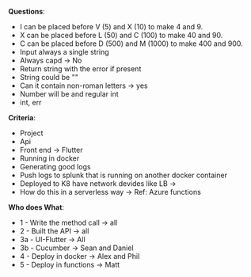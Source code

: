 **Questions**:

* I can be placed before V (5) and X (10) to make 4 and 9.
* X can be placed before L (50) and C (100) to make 40 and 90.
* C can be placed before D (500) and M (1000) to make 400 and 900.
* Input always a single string
* Always capd -> No
* Return string with the error if present
* String could be ""
* Can it contain non-roman letters -> yes
* Number will be and regular int
* int, err

**Criteria**:

* Project
* Api
* Front end -> Flutter
* Running in docker
* Generating good logs
* Push logs to splunk that is running on another docker container
* Deployed to K8 have network devides like LB ->
* How do this in a serverless way -> Ref: Azure functions


**Who does What**:

* 1 - Write the method call -> all
* 2 - Built the API -> all
* 3a - UI-Flutter -> All
* 3b - Cucumber -> Sean and Daniel
* 4 - Deploy in docker -> Alex and Phil
* 5 - Deploy in functions -> Matt
